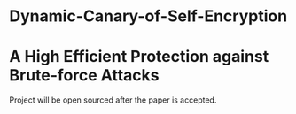 # Dynamic-Canary-of-Self-Encryption
A High Efficient Protection against Brute-force Attacks
===========
Project will be open sourced after the paper is accepted.
